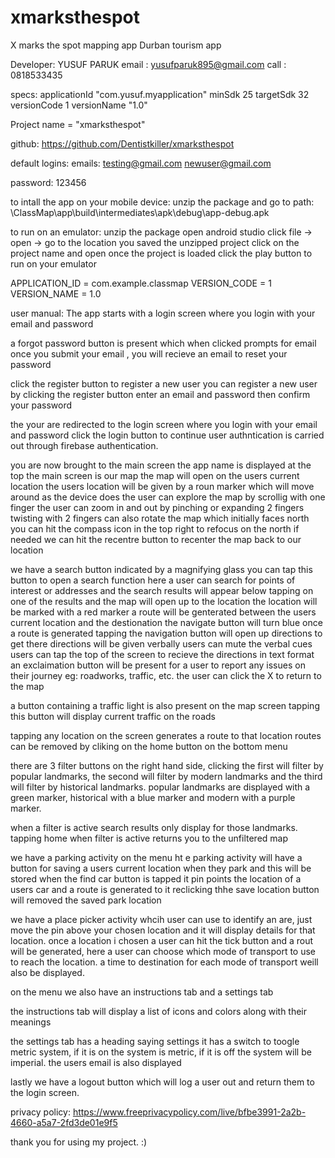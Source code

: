 # xmarksthespot
X marks the spot mapping app
Durban tourism app

Developer:
YUSUF PARUK
email : yusufparuk895@gmail.com
call : 0818533435

specs:
applicationId "com.yusuf.myapplication"
        minSdk 25
        targetSdk 32
        versionCode 1
        versionName "1.0"

Project name = "xmarksthespot"

github:
https://github.com/Dentistkiller/xmarksthespot


default logins:
emails:
testing@gmail.com
newuser@gmail.com

password:
123456


to intall the app on your mobile device:
unzip the package and go to path:
\ClassMap\app\build\intermediates\apk\debug\app-debug.apk

to run on an emulator:
unzip the package
open android studio
click file -> open -> go to the location you saved the unzipped project
click on the project name and open
once the project is loaded click the play button to run on your emulator

APPLICATION_ID = com.example.classmap
VERSION_CODE = 1
VERSION_NAME = 1.0


user manual:
The app starts with a login screen where you login with your email and password

a forgot password button is present which when clicked prompts for email
once you submit your email , you will recieve an email to reset your password

click the register button to register a new user
you can register a new user by clicking the register button enter an email and password then confirm your password
 
the your are redirected to the login screen where you login with your email and password
click the login button to continue
user authntication is carried out through firebase authentication.

you are now brought to the main screen
the app name is displayed at the top 
the main screen is our map 
the map will open on the users current location 
the users location will be given by a roun marker which will move around as the device does 
the user can explore the map by scrollig with one finger
the user can zoom in and out by pinching or expanding 2 fingers
twisting with 2 fingers can also rotate the map which initially faces north
you can hit the compass icon in the top right to refocus on the north if needed
we can hit the recentre button to recenter the map back to our location

we have a search button indicated by a magnifying glass
you can tap this button to open a search function
here a user can search for points of interest or addresses 
and the search results will appear below
tapping on one of the results and the map will open up to the location
the location will be marked with a red marker 
a route will be genterated between the users current location and the destionation
the navigate button will turn blue once a route is generated
tapping the navigation button will open up directions to get there 
directions will be given verbally
users can mute the verbal cues
users can tap the top of the screen to recieve the directions in text format
an exclaimation button will be present for a user to report any issues on their journey eg: roadworks, traffic, etc.
the user can click the X to return to the map

a button containing a traffic light is also present on the map screen
tapping this button will display current traffic on the roads

tapping any location on the screen generates a route to that location
routes can be removed by cliking on the home button on the bottom menu

there are 3 filter buttons on the right hand side, clicking the first will filter by popular landmarks, the second will filter by modern landmarks and the third will filter by historical landmarks.
popular landmarks are displayed with a green marker, historical with a blue marker and modern with a purple marker.

when a filter is active search results only display for those landmarks.
tapping home when  filter is active returns you to the unfiltered map

we have a parking activity on the menu
ht e parking activity will have a button for saving a users current location when they park and this will be stored
when the find car button is tapped it pin points the location of a users car and a route is generated to it
reclicking thhe save location button will removed the saved park location

we have a place picker activity whcih user can use to identify an are, just move the pin above your chosen location and it will display details for that location.
once a location i chosen a user can hit the tick button and a rout will be generated, here a user can choose which mode of transport to use to reach the location.
a time to destination for each mode of transport weill also be displayed.


on the menu we also have an instructions tab
and a settings tab

the instructions tab will display a list of icons and colors along with their meanings

the settings tab has a heading saying settings
it has a switch to toogle metric system, if it is on the system is metric, if it is off the system will be imperial.
the users email is also displayed


lastly we have a logout button which will log a user out and return them to the login screen.


privacy policy:
https://www.freeprivacypolicy.com/live/bfbe3991-2a2b-4660-a5a7-2fd3de01e9f5


thank you for using my project.
:)
